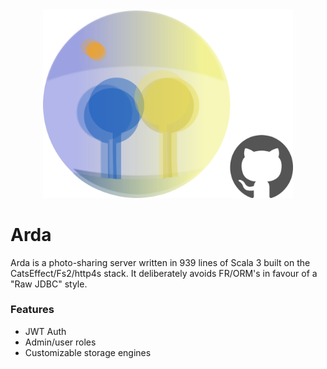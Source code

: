 <div align="center">
    <img src="pix/arda_with_github.png" width="400"/>
</div>

# Arda
Arda is a photo-sharing server written in 939 lines of Scala 3 built on the CatsEffect/Fs2/http4s stack. It deliberately avoids FR/ORM's in favour of a "Raw JDBC" style.

### Features
- JWT Auth
- Admin/user roles
- Customizable storage engines

